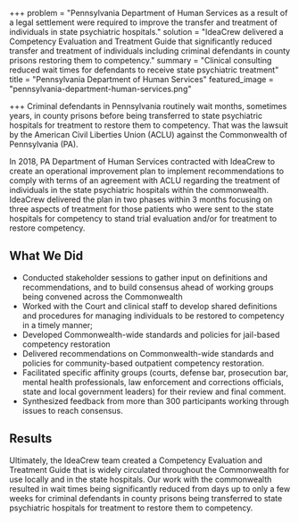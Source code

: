 +++
problem = "Pennsylvania Department of Human Services as a result of a legal settlement were required to improve the transfer and treatment of individuals in state psychiatric hospitals."
solution = "IdeaCrew delivered a Competency Evaluation and Treatment Guide that significantly reduced transfer and treatment of individuals including criminal defendants in county prisons restoring them to competency."
summary = "Clinical consulting reduced wait times for defendants to receive state psychiatric treatment"
title = "Pennsylvania Department of Human Services"
featured_image = "pennsylvania-department-human-services.png"

+++
Criminal defendants in Pennsylvania routinely wait months, sometimes years, in county prisons before being transferred to state psychiatric hospitals for treatment to restore them to competency. That was the lawsuit by the American Civil Liberties Union (ACLU) against the Commonwealth of Pennsylvania (PA).   
  
In 2018, PA Department of Human Services contracted with IdeaCrew to create an operational improvement plan to implement recommendations to comply with terms of an agreement with ACLU regarding the treatment of individuals in the state psychiatric hospitals within the commonwealth. IdeaCrew delivered the plan in two phases within 3 months focusing on three aspects of treatment for those patients who were sent to the state hospitals for competency to stand trial evaluation and/or for treatment to restore competency.

## What We Did

* Conducted stakeholder sessions to gather input on definitions and recommendations, and to build consensus ahead of working groups being convened across the Commonwealth
* Worked with the Court and clinical staff to develop shared definitions and procedures for managing individuals to be restored to competency in a timely manner;
* Developed Commonwealth-wide standards and policies for jail-based competency restoration
* Delivered recommendations on Commonwealth-wide standards and policies for community-based outpatient competency restoration.
* Facilitated specific affinity groups (courts, defense bar, prosecution bar, mental health professionals, law enforcement and corrections officials, state and local government leaders) for their review and final comment.
* Synthesized feedback from more than 300 participants working through issues to reach consensus.

## Results

Ultimately, the IdeaCrew team created a Competency Evaluation and Treatment Guide that is widely circulated throughout the Commonwealth for use locally and in the state hospitals. Our work with the commonwealth resulted in wait times being significantly reduced from days up to only a few weeks for criminal defendants in county prisons being transferred to state psychiatric hospitals for treatment to restore them to competency.
